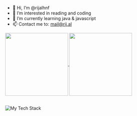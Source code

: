 - 👋 Hi, I’m @rijalhnf
- 👀 I’m interested in reading and coding
- 🌱 I’m currently learning java & javascript
- 📫 Contact me to: mail@rij.al

<a href="https://github.com/rijalhnf/github-readme-stats">
  <img height=200 align="center" src="https://github-readme-stats-ebon-ten-13.vercel.app/api?username=rijalhnf" />
</a>
<a href="https://github.com/anuraghazra">
  <img height=200 align="center" src="https://github-readme-stats-ebon-ten-13.vercel.app/api/top-langs?username=rijalhnf&layout=compact&langs_count=8&card_width=320" />
</a>

<br/>
<br/>


![My Tech Stack](https://github-readme-tech-stack.vercel.app/api/cards?titleAlign=center&lineCount=1&width=550&line1=react%2CReact%2C3687ff%3Bvite%2Cvite%2Cfebd20%3Bspring%2Cspring%2C67a042%3Bvercel%2Cvercel%2Cffffff%3Bfigma%2Cfigma%2C40b1ff%3B)


<!---
rijalhnf/rijalhnf is a ✨ special ✨ repository because its `README.md` (this file) appears on your GitHub profile.
You can click the Preview link to take a look at your changes.
--->
